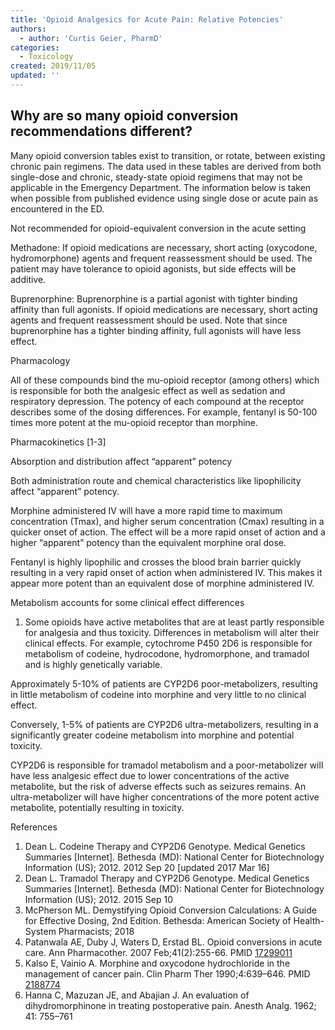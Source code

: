 ```yaml
---
title: 'Opioid Analgesics for Acute Pain: Relative Potencies'
authors:
  - author: 'Curtis Geier, PharmD'
categories:
  - Toxicology
created: 2019/11/05
updated: ''
---
```

## Why are so many opioid conversion recommendations different?

Many opioid conversion tables exist to transition, or rotate, between existing chronic pain regimens. The data used in these tables are derived from both single-dose and chronic, steady-state opioid regimens that may not be applicable in the Emergency Department. The information below is taken when possible from published evidence using single dose or acute pain as encountered in the ED.

Not recommended for opioid-equivalent conversion in the acute setting

Methadone: If opioid medications are necessary, short acting (oxycodone, hydromorphone) agents and frequent reassessment should be used. The patient may have tolerance to opioid agonists, but side effects will be additive.

Buprenorphine: Buprenorphine is a partial agonist with tighter binding affinity than full agonists. If opioid medications are necessary, short acting agents and frequent reassessment should be used. Note that since buprenorphine has a tighter binding affinity, full agonists will have less effect.





Pharmacology

All of these compounds bind the mu-opioid receptor (among others) which is responsible for both the analgesic effect as well as sedation and respiratory depression. The potency of each compound at the receptor describes some of the dosing differences. For example, fentanyl is 50-100 times more potent at the mu-opioid receptor than morphine.

Pharmacokinetics \[1-3]

Absorption and distribution affect “apparent” potency

Both administration route and chemical characteristics like lipophilicity affect “apparent” potency. 

Morphine administered IV will have a more rapid time to maximum concentration (Tmax), and higher serum concentration (Cmax) resulting in a quicker onset of action. The effect will be a more rapid onset of action and a higher “apparent” potency than the equivalent morphine oral dose. 

Fentanyl is highly lipophilic and crosses the blood brain barrier quickly resulting in a very rapid onset of action when administered IV. This makes it appear more potent than an equivalent dose of morphine administered IV.

Metabolism accounts for some clinical effect differences

1. Some opioids have active metabolites that are at least partly responsible for analgesia and thus toxicity. Differences in metabolism will alter their clinical effects. For example, cytochrome P450 2D6 is responsible for metabolism of codeine, hydrocodone, hydromorphone, and tramadol and is highly genetically variable.  

Approximately 5-10% of patients are CYP2D6 poor-metabolizers, resulting in little metabolism of codeine into morphine and very little to no clinical effect. 

Conversely, 1-5% of patients are CYP2D6 ultra-metabolizers, resulting in a significantly greater codeine metabolism into morphine and potential toxicity. 

CYP2D6 is responsible for tramadol metabolism and a poor-metabolizer will have less analgesic effect due to lower concentrations of the active metabolite, but the risk of adverse effects such as seizures remains. An ultra-metabolizer will have higher concentrations of the more potent active metabolite, potentially resulting in toxicity.

 

References

1. Dean L. Codeine Therapy and CYP2D6 Genotype. Medical Genetics Summaries \[Internet]. Bethesda (MD): National Center for Biotechnology Information (US); 2012. 2012 Sep 20 \[updated 2017 Mar 16]
2. Dean L. Tramadol Therapy and CYP2D6 Genotype. Medical Genetics Summaries \[Internet]. Bethesda (MD): National Center for Biotechnology Information (US); 2012. 2015 Sep 10
3. McPherson ML. Demystifying Opioid Conversion Calculations: A Guide for Effective Dosing, 2nd Edition. Bethesda: American Society of Health-System Pharmacists; 2018
4. Patanwala AE, Duby J, Waters D, Erstad BL. Opioid conversions in acute care. Ann Pharmacother. 2007 Feb;41(2):255-66. PMID [17299011](https://www.ncbi.nlm.nih.gov/pubmed/?term=17299011)
5. Kalso E, Vainio A. Morphine and oxycodone hydrochloride in the management of cancer pain. Clin Pharm Ther 1990;4:639–646. PMID [2188774](https://www.ncbi.nlm.nih.gov/pubmed/2188774)
6. Hanna C, Mazuzan JE, and Abajian J. An evaluation of dihydromorphinone in treating postoperative pain. Anesth Analg. 1962; 41: 755–761
